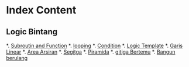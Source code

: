 # Index Content
## 	Logic Bintang
*. [Subroutin and Function](http://google.co.id)
*. [looping](http://google.co.id)
*. [Condition](http://google.co.id)
*. [Logic Template](https://arrizaqu.github.io/logic/template)
*. [Garis Linear](https://arrizaqu.github.io/logic/garis_linear)
*. [Area Arsiran](https://arrizaqu.github.io/logic/area_arsiran)
*. [Segitga](https://arrizaqu.github.io/logic/segitiga)
*. [Piramida](https://arrizaqu.github.io/logic/piramida)
*. [gitiga Bertemu](https://arrizaqu.github.io/logic/segitigaempat)
*. [Bangun berulang](https://arrizaqu.github.io/logic/bangunloop)
